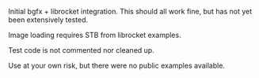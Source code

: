 Initial bgfx + librocket integration. This should all work fine, but has not yet been extensively tested.

Image loading requires STB from librocket examples. 

Test code is not commented nor cleaned up.

Use at your own risk, but there were no public examples available.
